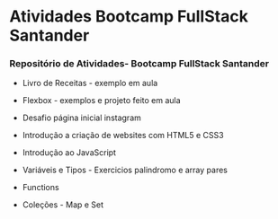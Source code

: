 # Atividades Bootcamp FullStack Santander

### Repositório de Atividades- Bootcamp FullStack Santander

- Livro de Receitas - exemplo em aula

- Flexbox - exemplos e projeto feito em aula

- Desafio página inicial instagram

- Introdução a criação de websites com HTML5 e CSS3

- Introdução ao JavaScript

- Variáveis e Tipos - Exercicios palindromo e array pares

- Functions

- Coleções - Map e Set